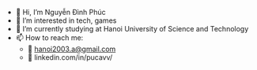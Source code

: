 - 👋 Hi, I’m Nguyễn Đình Phúc
- 👀 I’m interested in tech, games
- 🌱 I’m currently studying at Hanoi University of Science and Technology
- 📫 How to reach me:
  + 🔗 hanoi2003.a@gmail.com
  + 🔗 linkedin.com/in/pucavv/

<!---
phuc20215629/phuc20215629 is a ✨ special ✨ repository because its `README.md` (this file) appears on your GitHub profile.
You can click the Preview link to take a look at your changes.
--->
